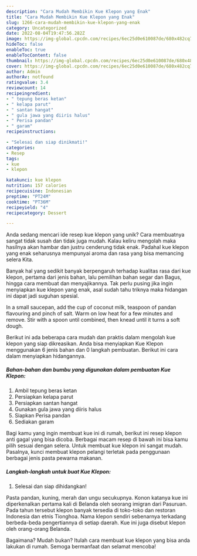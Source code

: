 ```yaml
---
description: "Cara Mudah Membikin Kue Klepon yang Enak"
title: "Cara Mudah Membikin Kue Klepon yang Enak"
slug: 1266-cara-mudah-membikin-kue-klepon-yang-enak
category: Uncategorized
date: 2022-08-04T19:47:56.282Z
image: https://img-global.cpcdn.com/recipes/6ec25d0e610087de/680x482cq70/kue-klepon-foto-resep-utama.jpg
hideToc: false
enableToc: true
enableTocContent: false
thumbnail: https://img-global.cpcdn.com/recipes/6ec25d0e610087de/680x482cq70/kue-klepon-foto-resep-utama.jpg
cover: https://img-global.cpcdn.com/recipes/6ec25d0e610087de/680x482cq70/kue-klepon-foto-resep-utama.jpg
author: Admin
authorAv: notfound
ratingvalue: 3.4
reviewcount: 14
recipeingredient:
- " tepung beras ketan"
- " kelapa parut"
- " santan hangat"
- " gula jawa yang diiris halus"
- " Perisa pandan"
- " garam"
recipeinstructions:

- "Selesai dan siap dinikmati!"
categories:
- Resep
tags:
- kue
- klepon

katakunci: kue klepon 
nutrition: 157 calories
recipecuisine: Indonesian
preptime: "PT24M"
cooktime: "PT36M"
recipeyield: "4"
recipecategory: Dessert

---
```





Anda sedang mencari ide resep kue klepon yang unik? Cara membuatnya sangat tidak susah dan tidak juga mudah. Kalau keliru mengolah maka hasilnya akan hambar dan justru cenderung tidak enak. Padahal kue klepon yang enak seharusnya mempunyai aroma dan rasa yang bisa memancing selera Kita.





Banyak hal yang sedikit banyak berpengaruh terhadap kualitas rasa dari kue klepon, pertama dari jenis bahan, lalu pemilihan bahan segar dan Bagus, hingga cara membuat dan menyajikannya. Tak perlu pusing jika ingin menyiapkan kue klepon yang enak,      asal sudah tahu triknya maka hidangan ini dapat jadi suguhan spesial.














In a small saucepan, add the cup of coconut milk, teaspoon of pandan flavouring and pinch of salt. Warm on low heat for a few minutes and remove. Stir with a spoon until combined, then knead until it turns a soft dough.






Berikut ini ada beberapa cara mudah dan praktis dalam mengolah kue klepon yang siap dikreasikan. Anda bisa menyiapkan Kue Klepon menggunakan 6 jenis bahan dan 0 langkah pembuatan. Berikut ini cara dalam menyiapkan hidangannya.

<!--inarticleads1-->

##### Bahan-bahan dan bumbu yang digunakan dalam pembuatan Kue Klepon:

1. Ambil  tepung beras ketan
1. Persiapkan  kelapa parut
1. Persiapkan  santan hangat
1. Gunakan  gula jawa yang diiris halus
1. Siapkan  Perisa pandan
1. Sediakan  garam


Bagi kamu yang ingin membuat kue ini di rumah, berikut ini resep klepon anti gagal yang bisa dicoba. Berbagai macam resep di bawah ini bisa kamu pilih sesuai dengan selera. Untuk membuat kue klepon ini sangat mudah. Pasalnya, kunci membuat klepon pelangi terletak pada penggunaan berbagai jenis pasta pewarna makanan. 

<!--inarticleads2-->

##### Langkah-langkah untuk buat Kue Klepon:


1. Selesai dan siap dihidangkan!

Pasta pandan, kuning, merah dan ungu secukupnya. Konon katanya kue ini diperkenalkan pertama kali di Belanda oleh seorang imigran dari Pasuruan. Pada tahun tersebut klepon banyak tersedia di toko-toko dan restoran Indonesia dan etnis Tionghoa. Nama klepon sendiri sebenarnya terkadang berbeda-beda pengertiannya di setiap daerah. Kue ini juga disebut klepon oleh orang-orang Belanda. 

Bagaimana? Mudah bukan? Itulah cara membuat kue klepon yang bisa anda lakukan di rumah. Semoga bermanfaat dan selamat mencoba!
